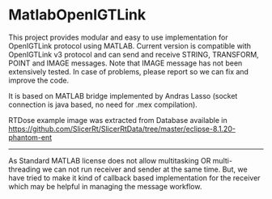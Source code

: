 MatlabOpenIGTLink
=================
This project provides modular and easy to use implementation for OpenIGTLink protocol using MATLAB. 
Current version is compatible with OpenIGTLink v3 protocol and can send and receive STRING, TRANSFORM, POINT and IMAGE messages.
Note that IMAGE message has not been extensively tested. In case of problems, please report so we can fix and improve the code.

It is based on MATLAB bridge implemented by Andras Lasso (socket connection is java based, no need for .mex compilation).

RTDose example image was extracted from Database available in https://github.com/SlicerRt/SlicerRtData/tree/master/eclipse-8.1.20-phantom-ent

-----------------------------------------

As Standard MATLAB license does not allow multitasking OR multi-threading we can not run receiver and sender at the same time. But, we have tried to make it kind of callback based implementation for the receiver which may be helpful in managing the message workflow. 
